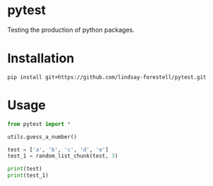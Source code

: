 # pytest
Testing the production of python packages.

# Installation

    pip install git+https://github.com/lindsay-forestell/pytest.git

# Usage

```py
from pytest import *

utils.guess_a_number()

test = ['a', 'b', 'c', 'd', 'e']
test_1 = random_list_chunk(test, 3)

print(test)
print(test_1)
```
